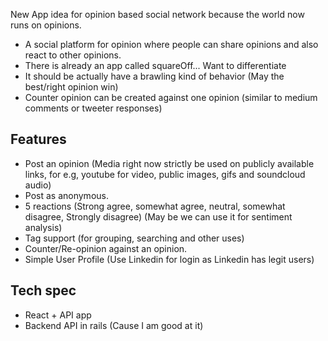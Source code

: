 New App idea for opinion based social network because the world now runs on opinions. 

* A social platform for opinion where people can share opinions and 
  also react to other opinions.
* There is already an app called squareOff... Want to differentiate
* It should be actually have a brawling kind of behavior (May the best/right opinion win)
* Counter opinion can be created against one opinion (similar to medium comments or tweeter responses)

Features
------------

* Post an opinion (Media right now strictly be used on publicly available links, for e.g,
  youtube for video, public images, gifs and soundcloud audio)
* Post as anonymous.
* 5 reactions (Strong agree, somewhat agree, neutral, somewhat disagree, Strongly disagree) (May be we can use it for sentiment analysis)
* Tag support (for grouping, searching and other uses)
* Counter/Re-opinion against an opinion.
* Simple User Profile (Use Linkedin for login as Linkedin has legit users)


Tech spec
----------
* React + API app
* Backend API in rails (Cause I am good at it)